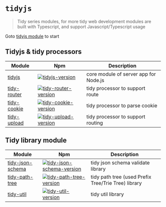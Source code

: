 # `tidyjs`
> Tidy series modules, for more tidy web development
> modules are built with Typescript, and support Javascript/Typescript usage

Goto [tidyjs module][tidyjs]  to start 
                                         
## Tidyjs & tidy processors
| Module | Npm | Description |
|---------|--------|-------------|
| [tidyjs] | [![tidyjs-version]][tidyjs-npm] | core module of server app for Node.js|
| [tidy-router] | [![tidy-router-version]][tidy-router-npm] | tidy processor to support route |
| [tidy-cookie] | [![tidy-cookie-version]][tidy-cookie-npm] | tidy processor to parse cookie|
| [tidy-upload] | [![tidy-upload-version]][tidy-upload-npm] | tidy processor to support routing|


## Tidy library module
| Module | Npm | Description |
|---------|--------|-------------|
| [tidy-json-schema] | [![tidy-json-schema-version]][tidy-json-schema-npm] | tidy json schema validate library|
| [tidy-path-tree] | [![tidy-path-tree-version]][tidy-path-tree-npm] | tidy path tree (used Prefix Tree/Trie Tree) library|
| [tidy-util] | [![tidy-util-version]][tidy-util-npm] | tidy util library|



[tidyjs]: https://github.com/guopi/tidy/tree/master/packages/tidyjs
[tidyjs-version]: https://img.shields.io/npm/v/tidyjs.svg
[tidyjs-npm]: https://www.npmjs.com/package/tidyjs

[tidy-router]: https://github.com/guopi/tidy/tree/master/packages/tidy-router
[tidy-router-version]: https://img.shields.io/npm/v/tidy-router.svg
[tidy-router-npm]: https://www.npmjs.com/package/tidy-router

[tidy-cookie]: https://github.com/guopi/tidy/tree/master/packages/tidy-cookie
[tidy-cookie-version]: https://img.shields.io/npm/v/tidy-cookie.svg
[tidy-cookie-npm]: https://www.npmjs.com/package/tidy-cookie

[tidy-upload]: https://github.com/guopi/tidy/tree/master/packages/tidy-upload
[tidy-upload-version]: https://img.shields.io/npm/v/tidy-upload.svg
[tidy-upload-npm]: https://www.npmjs.com/package/tidy-upload

[tidy-json-schema]: https://github.com/guopi/tidy/tree/master/packages/tidy-json-schema
[tidy-json-schema-version]: https://img.shields.io/npm/v/tidy-json-schema.svg
[tidy-json-schema-npm]: https://www.npmjs.com/package/tidy-json-schema

[tidy-path-tree]: https://github.com/guopi/tidy/tree/master/packages/tidy-path-tree
[tidy-path-tree-version]: https://img.shields.io/npm/v/tidy-path-tree.svg
[tidy-path-tree-npm]: https://www.npmjs.com/package/path-tree-util

[tidy-util]: https://github.com/guopi/tidy/tree/master/packages/tidy-util
[tidy-util-version]: https://img.shields.io/npm/v/tidy-util.svg
[tidy-util-npm]: https://www.npmjs.com/package/tidy-util



